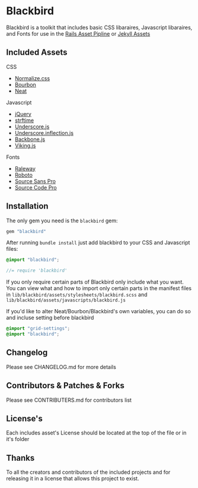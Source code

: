 # Blackbird

Blackbird is a toolkit that includes basic CSS libaraires, Javascript libaraires,
and Fonts for use in the [Rails Asset Pipline](http://guides.rubyonrails.org/asset_pipeline.html)
or [Jekyll Assets](http://jekyll-assets.github.io/jekyll-assets/)

## Included Assets

CSS

- [Normalize.css](http://necolas.github.io/normalize.css/)
- [Bourbon](http://bourbon.io/)
- [Neat](http://neat.bourbon.io/)

Javascript

- [jQuery](http://jquery.com/)
- [strftime](https://github.com/samsonjs/strftime)
- [Underscore.js](http://underscorejs.org/)
- [Underscore.inflection.js](https://github.com/jeremyruppel/underscore.inflection)
- [Backbone.js](http://backbonejs.org/)
- [Viking.js](http://vikingjs.org/)

Fonts

- [Raleway](https://www.theleagueofmoveabletype.com/raleway)
- [Roboto](https://github.com/google/roboto)
- [Source Sans Pro](http://adobe-fonts.github.io/source-sans-pro/)
- [Source Code Pro](http://adobe-fonts.github.io/source-code-pro/)

## Installation


The only gem you need is the `blackbird` gem:

```ruby
gem "blackbird"
```

After running `bundle install` just add blackbird to your CSS and Javascript files:

```scss
@import "blackbird";
```

```javascript
//= require 'blackbird'
```
 
If you only require certain parts of Blackbird only include what you want. You
can view what and how to import only certain parts in the manifest files in
`lib/blackbird/assets/stylesheets/blackbird.scss` and 
`lib/blackbird/assets/javascripts/blackbird.js`

If you'd like to alter Neat/Bourbon/Blackbird's own variables, you can do so and
incluse setting before blackbird

```css
@import "grid-settings";
@import "blackbird";
```

## Changelog
Please see CHANGELOG.md for more details

## Contributors & Patches & Forks
Please see CONTRIBUTERS.md for contributors list

## License's
Each includes asset's License should be located at the top of the file or in it's
folder

## Thanks
To all the creators and contributors of the included projects and for releasing
it in a license that allows this project to exist.